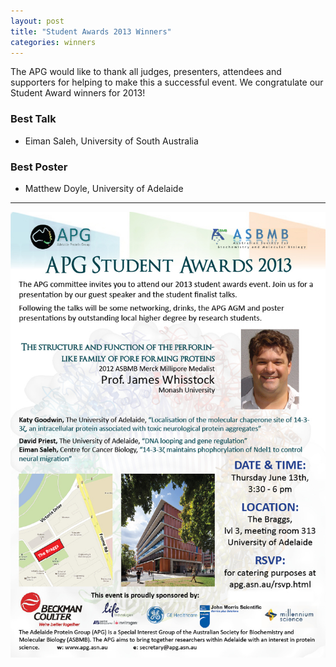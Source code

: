 ```yaml
---
layout: post
title: "Student Awards 2013 Winners"
categories: winners
---
```


The APG would like to thank all judges, presenters, attendees and supporters for
helping to make this a successful event. We congratulate our Student Award winners
for 2013!

### Best Talk

 - Eiman Saleh, University of South Australia

### Best Poster

 - Matthew Doyle, University of Adelaide


---

![](/assets/images/2013_sa.jpg)
